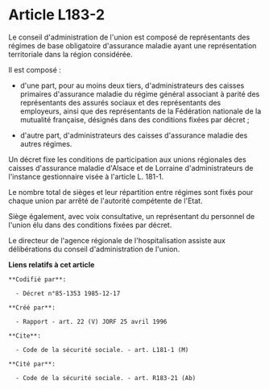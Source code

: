 # Article L183-2

Le conseil d'administration de l'union est composé de représentants des régimes de base obligatoire d'assurance maladie ayant
une représentation territoriale dans la région considérée.

Il est composé :

- d'une part, pour au moins deux tiers, d'administrateurs des caisses primaires d'assurance maladie du régime général
associant à parité des représentants des assurés sociaux et des représentants des employeurs, ainsi que des représentants de
la Fédération nationale de la mutualité française, désignés dans des conditions fixées par décret ;

- d'autre part, d'administrateurs des caisses d'assurance maladie des autres régimes.

Un décret fixe les conditions de participation aux unions régionales des caisses d'assurance maladie d'Alsace et de Lorraine
d'administrateurs de l'instance gestionnaire visée à l'article L. 181-1.

Le nombre total de sièges et leur répartition entre régimes sont fixés pour chaque union par arrêté de l'autorité compétente
de l'Etat.

Siège également, avec voix consultative, un représentant du personnel de l'union élu dans des conditions fixées par décret.

Le directeur de l'agence régionale de l'hospitalisation assiste aux délibérations du conseil d'administration de l'union.

**Liens relatifs à cet article**

	**Codifié par**:

	  - Décret n°85-1353 1985-12-17

	**Créé par**:

	  - Rapport - art. 22 (V) JORF 25 avril 1996

	**Cite**:

	  - Code de la sécurité sociale. - art. L181-1 (M)

	**Cité par**:

	  - Code de la sécurité sociale. - art. R183-21 (Ab)
